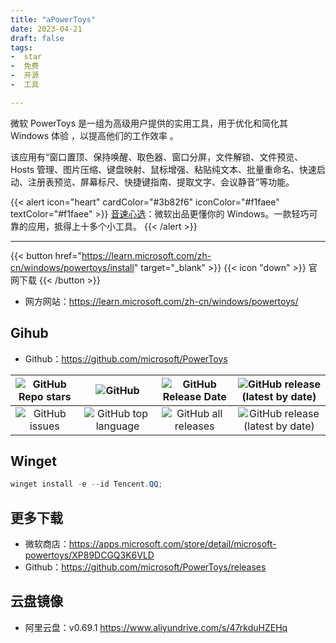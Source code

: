 ```yaml
---
title: "aPowerToys"
date: 2023-04-21
draft: false
tags:
-  star
-  免费
-  开源
-  工具

---
```

微软 PowerToys 是一组为高级用户提供的实用工具，用于优化和简化其 Windows 体验 ，以提高他们的工作效率 。

该应用有“窗口置顶、保持唤醒、取色器、窗口分屏，文件解锁、文件预览、Hosts 管理、图片压缩、键盘映射、鼠标增强、粘贴纯文本、批量重命名、快速启动、注册表预览、屏幕标尺、快捷键指南、提取文字、会议静音”等功能。

{{< alert icon="heart" cardColor="#3b82f6" iconColor="#f1faee" textColor="#f1faee" >}}
[音速心选](/tags/star/)：微软出品更懂你的 Windows。一款轻巧可靠的应用，抵得上十多个小工具。
{{< /alert >}}

---

{{< button href="https://learn.microsoft.com/zh-cn/windows/powertoys/install" target="_blank" >}}
{{< icon "down" >}} 官网下载
{{< /button >}}

- 网方网站：<https://learn.microsoft.com/zh-cn/windows/powertoys/>

## Gihub

- Github：<https://github.com/microsoft/PowerToys>

| ![GitHub Repo stars](https://img.shields.io/github/stars/microsoft/PowerToys?style=social) | ![GitHub](https://img.shields.io/github/license/microsoft/PowerToys) | ![GitHub Release Date](https://img.shields.io/github/release-date/microsoft/PowerToys) | ![GitHub release (latest by date)](https://img.shields.io/github/v/release/microsoft/PowerToys) |
|:-:|:-:|:-:|:-:|
| ![GitHub issues](https://img.shields.io/github/issues/microsoft/PowerToys) | ![GitHub top language](https://img.shields.io/github/languages/top/microsoft/PowerToys) | ![GitHub all releases](https://img.shields.io/github/downloads/microsoft/PowerToys/total) | ![GitHub release (latest by date)](https://img.shields.io/github/downloads/microsoft/PowerToys/latest/total) |

## Winget

```powershell
winget install -e --id Tencent.QQ;

```

## 更多下载

- 微软商店：<https://apps.microsoft.com/store/detail/microsoft-powertoys/XP89DCGQ3K6VLD>
- Github：<https://github.com/microsoft/PowerToys/releases>

## 云盘镜像

- 阿里云盘：v0.69.1 <https://www.aliyundrive.com/s/47rkduHZEHq>
